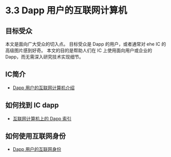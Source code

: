 # 3.3 Dapp 用户的互联网计算机

## 目标受众

本文是面向广大受众的切入点。 目标受众是 Dapp 的用户，或者通常对 ehe IC 的高级图片感到好奇。 本文的目的是帮助人们在 IC 上使用面向用户或企业的 Dapp，而无需深入研究技术实现细节。

## IC简介
- [Dapp 用户的互联网计算机介绍](Dapp用户的互联网计算机介绍.md)

## 如何找到 IC dapp

- [互联网计算机上的 Dapp 索引](互联网计算机上的Dapp索引.md)

## 如何使用互联网身份

- [Dapp 用户的互联网身份](Dapp用户的互联网身份.md)

